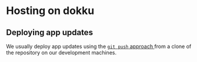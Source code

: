 # Hosting on dokku

## Deploying app updates

We usually deploy app updates using the [`git push` approach ](http://dokku.viewdocs.io/dokku/deployment/application-deployment/)from a clone of the repository on our development machines.

